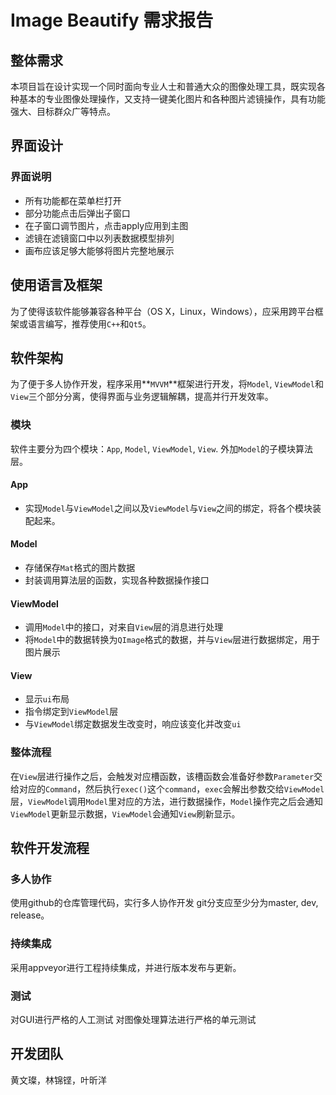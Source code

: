 # Image Beautify 需求报告

## 整体需求

本项目旨在设计实现一个同时面向专业人士和普通大众的图像处理工具，既实现各种基本的专业图像处理操作，又支持一键美化图片和各种图片滤镜操作，具有功能强大、目标群众广等特点。

## 界面设计

### 界面说明
- 所有功能都在菜单栏打开
- 部分功能点击后弹出子窗口
- 在子窗口调节图片，点击apply应用到主图
- 滤镜在滤镜窗口中以列表数据模型排列
- 画布应该足够大能够将图片完整地展示

## 使用语言及框架
为了使得该软件能够兼容各种平台（OS X，Linux，Windows），应采用跨平台框架或语言编写，推荐使用`C++`和`Qt5`。 

## 软件架构
为了便于多人协作开发，程序采用**`MVVM`**框架进行开发，将`Model`, `ViewModel`和`View`三个部分分离，使得界面与业务逻辑解耦，提高并行开发效率。
### 模块
软件主要分为四个模块：`App`, `Model`, `ViewModel`, `View`.
外加`Model`的子模块算法层。

#### App
- 实现`Model`与`ViewModel`之间以及`ViewModel`与`View`之间的绑定，将各个模块装配起来。

#### Model
- 存储保存`Mat`格式的图片数据
- 封装调用算法层的函数，实现各种数据操作接口

#### ViewModel
- 调用`Model`中的接口，对来自`View`层的消息进行处理
- 将`Model`中的数据转换为`QImage`格式的数据，并与`View`层进行数据绑定，用于图片展示

#### View
- 显示`ui`布局
- 指令绑定到`ViewModel`层
- 与`ViewModel`绑定数据发生改变时，响应该变化并改变`ui`

### 整体流程
在`View`层进行操作之后，会触发对应槽函数，该槽函数会准备好参数`Parameter`交给对应的`Command`，然后执行`exec()`这个`command`，`exec`会解出参数交给`ViewModel`层，`ViewModel`调用`Model`里对应的方法，进行数据操作，`Model`操作完之后会通知`ViewModel`更新显示数据，`ViewModel`会通知`View`刷新显示。

## 软件开发流程
### 多人协作
使用github的仓库管理代码，实行多人协作开发 git分支应至少分为master, dev, release。

### 持续集成
采用appveyor进行工程持续集成，并进行版本发布与更新。

### 测试
对GUI进行严格的人工测试
对图像处理算法进行严格的单元测试

## 开发团队
黄文璨，林锦铿，叶昕洋

